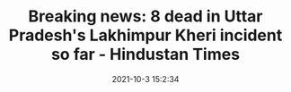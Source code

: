 ---
"title": "Breaking news: 8 dead in Uttar Pradesh's Lakhimpur Kheri incident so far - Hindustan Times"
"date": "2021-10-3 15:2:34"
"feed_name": "GOOGLENEWSCONSTRUCTION"
"feed_website": "https://news.google.com/search?q=construction%2Bincident&hl=en-US&gl=US&ceid=US:en"
"feed_rss": "https://news.google.com/rss/search?q=construction%2Bincident&hl=en-US&gl=US&ceid=US:en"
"link": "https://www.hindustantimes.com/india-news/breaking-news-updates-october-03-2021-101633217465941.html"
"source": "{'href': 'https://www.hindustantimes.com', 'title': 'Hindustan Times'}"
"file": "_posts/2021-1-1-e2efce005497f29460b2c7e2bc80d44b40a5109a.md"
"accident": "1"
"drilling": "0"
"dead": "8"
"injured": "0"
"arrested": "0"
"where": "unknown site"
"causes": "unknown"
"place": "uttar pradesh"
"place_uri": "http://en.wikipedia.org/wiki/Uttar_Pradesh"
---